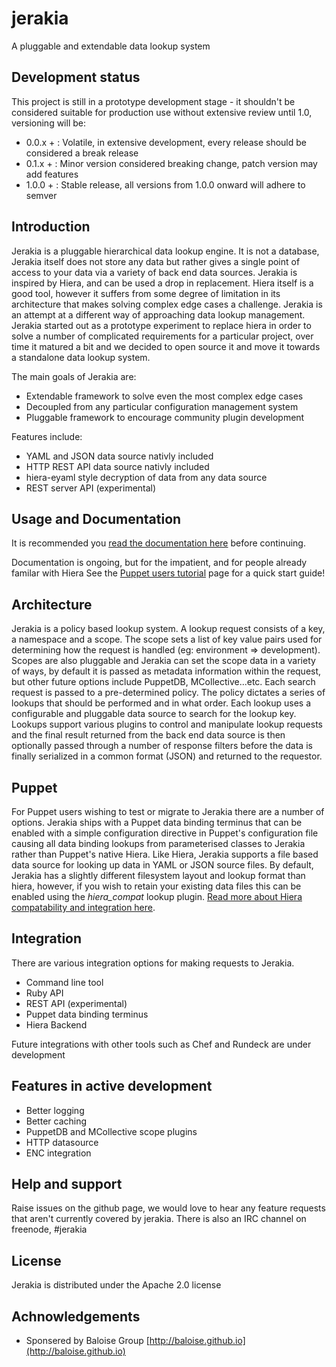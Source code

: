 jerakia
=========

A pluggable and extendable data lookup system

## Development status ##

This project is still in a prototype development stage - it shouldn't be considered suitable for production use without extensive review until 1.0, versioning will be:

* 0.0.x + : Volatile, in extensive development, every release should be considered a break release
* 0.1.x + : Minor version considered breaking change, patch version may add features
* 1.0.0 + : Stable release, all versions from 1.0.0 onward will adhere to semver

## Introduction ##

Jerakia is a pluggable hierarchical data lookup engine.  It is not a database, Jerakia itself does not store any data but rather gives a single point of access to your data via a variety of back end data sources.   Jerakia is inspired by Hiera, and can be used a drop in replacement. Hiera itself is a good tool, however it suffers from some degree of limitation in its architecture that makes solving complex edge cases a challenge. Jerakia is an attempt at a different way of approaching data lookup management.  Jerakia started out as a prototype experiment to replace hiera in order to solve a number of complicated requirements for a particular project, over time it matured a bit and we decided to open source it and move it towards a standalone data lookup system.

The main goals of Jerakia are:

* Extendable framework to solve even the most complex edge cases
* Decoupled from any particular configuration management system
* Pluggable framework to encourage community plugin development

Features include:

* YAML and JSON data source nativly included
* HTTP REST API data source nativly included
* hiera-eyaml style decryption of data from any data source
* REST server API (experimental)

## Usage and Documentation ##

It is recommended you [read the documentation here](./doc/index.md) before continuing.

Documentation is ongoing, but for the impatient, and for people already familar with Hiera See the [Puppet users tutorial](doc/getting_started.md) page for a quick start guide!


## Architecture ##

Jerakia is a policy based lookup system.  A lookup request consists of a key, a namespace and a scope.  The scope sets a list of key value pairs used for determining how the request is handled (eg: environment => development).  Scopes are also pluggable and Jerakia can set the scope data in a variety of ways, by default it is passed as metadata information within the request, but other future options include PuppetDB, MCollective...etc.  Each search request is passed to a pre-determined policy.  The policy dictates a series of lookups that should be performed and in what order.  Each lookup uses a configurable and pluggable data source to search for the lookup key.  Lookups support various plugins to control and manipulate lookup requests and the final result returned from the back end data source is then optionally passed through a number of response filters before the data is finally serialized in a common format (JSON) and returned to the requestor.

## Puppet ##

For Puppet users wishing to test or migrate to Jerakia there are a number of options.  Jerakia ships with a Puppet data binding terminus that can be enabled with a simple configuration directive in Puppet's configuration file causing all data binding lookups from parameterised classes to Jerakia rather than Puppet's native Hiera.  Like Hiera, Jerakia supports a file based data source for looking up data in YAML or JSON source files.  By default, Jerakia has a slightly different filesystem layout and lookup format than hiera, however, if you wish to retain your existing data files this can be enabled using the _hiera_compat_ lookup plugin.  [Read more about Hiera compatability and integration here](./docs/quickstart_puppet.md).

## Integration ##

There are various integration options for making requests to Jerakia.

* Command line tool
* Ruby API
* REST API (experimental)
* Puppet data binding terminus
* Hiera Backend

Future integrations with other tools such as Chef and Rundeck are under development

## Features in active development ##
* Better logging
* Better caching
* PuppetDB and MCollective scope plugins
* HTTP datasource
* ENC integration

## Help and support ##

Raise issues on the github page, we would love to hear any feature requests that aren't currently covered by jerakia.  There is also an IRC channel on freenode, #jerakia


## License ##

Jerakia is distributed under the Apache 2.0 license

## Achnowledgements ##

* Sponsered by Baloise Group [http://baloise.github.io](http://baloise.github.io)


